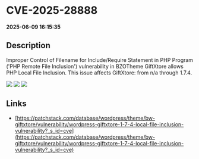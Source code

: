# CVE-2025-28888

**2025-06-09 16:15:35**

## Description
Improper Control of Filename for Include/Require Statement in PHP Program ('PHP Remote File Inclusion') vulnerability in BZOTheme GiftXtore allows PHP Local File Inclusion. This issue affects GiftXtore: from n/a through 1.7.4.

![](https://img.shields.io/static/v1?label=Score&message=8.1&color=red)
![](https://img.shields.io/static/v1?label=Severity&message=HIGH&color=red)
![](https://img.shields.io/static/v1?label=CWE&message=RFI&color=green)

## Links
- [https://patchstack.com/database/wordpress/theme/bw-giftxtore/vulnerability/wordpress-giftxtore-1-7-4-local-file-inclusion-vulnerability?_s_id=cve](https://patchstack.com/database/wordpress/theme/bw-giftxtore/vulnerability/wordpress-giftxtore-1-7-4-local-file-inclusion-vulnerability?_s_id=cve)

